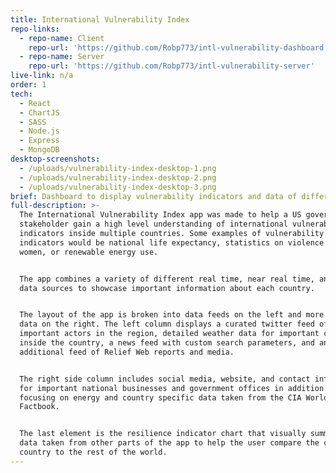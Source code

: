 ```yaml
---
title: International Vulnerability Index
repo-links:
  - repo-name: Client
    repo-url: 'https://github.com/Robp773/intl-vulnerability-dashboard'
  - repo-name: Server
    repo-url: 'https://github.com/Robp773/intl-vulnerability-server'
live-link: n/a
order: 1
tech:
  - React
  - ChartJS
  - SASS
  - Node.js
  - Express
  - MongoDB
desktop-screenshots:
  - /uploads/vulnerability-index-desktop-1.png
  - /uploads/vulnerability-index-desktop-2.png
  - /uploads/vulnerability-index-desktop-3.png
brief: Dashboard to display vulnerability indicators and data of different countries
full-description: >-
  The International Vulnerability Index app was made to help a US government
  stakeholder gain a high level understanding of international vulnerability
  indicators inside multiple countries. Some examples of vulnerability
  indicators would be national life expectancy, statistics on violence against
  women, or renewable energy use.


  The app combines a variety of different real time, near real time, and static
  data sources to showcase important information about each country. 


  The layout of the app is broken into data feeds on the left and more static
  data on the right. The left column displays a curated twitter feed of
  important actors in the region, detailed weather data for important cities
  inside the country, a news feed with custom search parameters, and an
  additional feed of Relief Web reports and media. 


  The right side column includes social media, website, and contact information
  for important national businesses and government offices in addition to tabs
  focusing on energy and country specific data taken from the CIA World
  Factbook. 


  The last element is the resilience indicator chart that visually summarizes
  data taken from other parts of the app to help the user compare the current
  country to the rest of the world.
---
```


